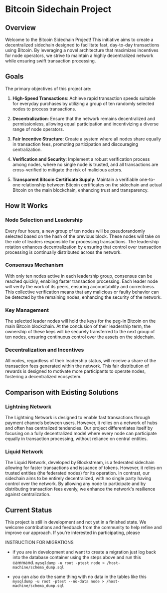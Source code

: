 Bitcoin Sidechain Project
=========================

Overview
--------

Welcome to the Bitcoin Sidechain Project! This initiative aims to create a decentralized sidechain designed to facilitate fast, day-to-day transactions using Bitcoin. By leveraging a novel architecture that maximizes incentives for node operators, we strive to maintain a highly decentralized network while ensuring swift transaction processing.

Goals
-----

The primary objectives of this project are:

1.  **High-Speed Transactions**: Achieve rapid transaction speeds suitable for everyday purchases by utilizing a group of ten randomly selected nodes to process transactions.

2.  **Decentralization**: Ensure that the network remains decentralized and permissionless, allowing equal participation and incentivizing a diverse range of node operators.

3.  **Fair Incentive Structure**: Create a system where all nodes share equally in transaction fees, promoting participation and discouraging centralization.

4.  **Verification and Security**: Implement a robust verification process among nodes, where no single node is trusted, and all transactions are cross-verified to mitigate the risk of malicious actors.

5.  **Transparent Bitcoin Certificate Supply**: Maintain a verifiable one-to-one relationship between Bitcoin certificates on the sidechain and actual Bitcoin on the main blockchain, enhancing trust and transparency.

How It Works
------------

### Node Selection and Leadership

Every four hours, a new group of ten nodes will be pseudorandomly selected based on the hash of the previous block. These nodes will take on the role of leaders responsible for processing transactions. The leadership rotation enhances decentralization by ensuring that control over transaction processing is continually distributed across the network.

### Consensus Mechanism

With only ten nodes active in each leadership group, consensus can be reached quickly, enabling faster transaction processing. Each leader node will verify the work of its peers, ensuring accountability and correctness. This collective verification means that any malicious or faulty behavior can be detected by the remaining nodes, enhancing the security of the network.

### Key Management

The selected leader nodes will hold the keys for the peg-in Bitcoin on the main Bitcoin blockchain. At the conclusion of their leadership term, the ownership of these keys will be securely transferred to the next group of ten nodes, ensuring continuous control over the assets on the sidechain.

### Decentralization and Incentives

All nodes, regardless of their leadership status, will receive a share of the transaction fees generated within the network. This fair distribution of rewards is designed to motivate more participants to operate nodes, fostering a decentralized ecosystem.

Comparison with Existing Solutions
----------------------------------

### Lightning Network

The Lightning Network is designed to enable fast transactions through payment channels between users. However, it relies on a network of hubs and often has centralized tendencies. Our project differentiates itself by focusing on a fully decentralized model where every node can participate equally in transaction processing, without reliance on central entities.

### Liquid Network

The Liquid Network, developed by Blockstream, is a federated sidechain allowing for faster transactions and issuance of tokens. However, it relies on trusted entities (the federated nodes) for its operation. In contrast, our sidechain aims to be entirely decentralized, with no single party having control over the network. By allowing any node to participate and by distributing transaction fees evenly, we enhance the network's resilience against centralization.

Current Status
--------------

This project is still in development and not yet in a finished state. We welcome contributions and feedback from the community to help refine and improve our approach. If you're interested in participating, please

INSTRUCTION FOR MIGRATIONS

- if you are in development and want to create a migration just log back into the database container using the steps above and run this cammand. ```mysqldump -u root -ptest node > /host-machine/schema_dump.sql```

- you can also do the same thing with no data in the tables like this ```mysqldump -u root -ptest --no-data node > /host-machine/schema_dump.sql```